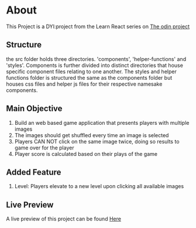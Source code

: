# About

This Project is a DYI:project from the Learn React series on [The odin project](https://theodinproject.com/paths/full-stack-javascript/courses/javascript/lessons/memory-card)

## Structure

the src folder holds three directories. 'components', 'helper-functions' and 'styles'. Components is further divided into distinct directories that house specific component files relating to one another. The styles and helper functions folder is structured the same as the components folder but houses css files and helper js files for their respective namesake components.

## Main Objective

1. Build an web based game application that presents players with multiple images
2. The images should get shuffled every time an image is selected
3. Players CAN NOT click on the same image twice, doing so results to game over for the player
4. Player score is calculated based on their plays of the game

## Added Feature

1. Level: Players elevate to a new level upon clicking all available images 

## Live Preview

A live preview of this project can be found [Here](https://arinze19.github.io/TOP-React-project-3/)
